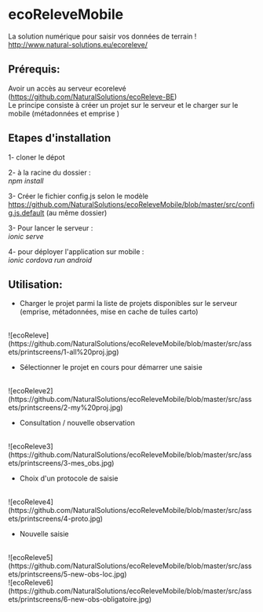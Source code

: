 # ecoReleveMobile
La solution numérique pour saisir vos données de terrain !<br/>
http://www.natural-solutions.eu/ecoreleve/

## Prérequis:
Avoir un accès au serveur ecorelevé (https://github.com/NaturalSolutions/ecoReleve-BE)<br/>
Le principe consiste à créer un projet sur le serveur et le charger sur le mobile (métadonnées et emprise )

## Etapes d'installation 

1- cloner le dépot

2- à la racine du dossier :<br/> 
<i>npm install</i>

3- Créer le fichier config.js selon le modèle https://github.com/NaturalSolutions/ecoReleveMobile/blob/master/src/config.js.default (au même dossier)

3- Pour lancer le serveur : <br/> 
<i>ionic serve</i>

4- pour déployer l'application sur mobile :<br/>
<i>ionic cordova run android</i>


## Utilisation: 

* Charger le projet parmi la liste de projets disponibles sur le serveur (emprise, métadonnées, mise en cache de tuiles carto)
<br/>
![ecoReleve](https://github.com/NaturalSolutions/ecoReleveMobile/blob/master/src/assets/printscreens/1-all%20proj.jpg)

* Sélectionner le projet en cours pour démarrer une saisie
<br/>
![ecoReleve2](https://github.com/NaturalSolutions/ecoReleveMobile/blob/master/src/assets/printscreens/2-my%20proj.jpg)

* Consultation / nouvelle observation
<br/>
![ecoReleve3](https://github.com/NaturalSolutions/ecoReleveMobile/blob/master/src/assets/printscreens/3-mes_obs.jpg)

* Choix d'un protocole de saisie
<br/>
![ecoReleve4](https://github.com/NaturalSolutions/ecoReleveMobile/blob/master/src/assets/printscreens/4-proto.jpg)

* Nouvelle saisie
<br/>
![ecoReleve5](https://github.com/NaturalSolutions/ecoReleveMobile/blob/master/src/assets/printscreens/5-new-obs-loc.jpg)
<br/>
![ecoReleve6](https://github.com/NaturalSolutions/ecoReleveMobile/blob/master/src/assets/printscreens/6-new-obs-obligatoire.jpg)
